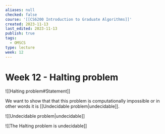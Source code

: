 ```yaml
---
aliases: null
checked: false
course: '[[CS6200 Introduction to Graduate Algorithms]]'
created: 2023-11-13
last_edited: 2023-11-13
publish: true
tags:
  - OMSCS
type: lecture
week: 12
---
```

# Week 12 - Halting problem

![[Halting problem#Statement]]

We want to show that that this problem is computationally impossible or in other words it is [[Undecidable problem|undecidable]].

![[Undecidable problem|undecidable]]

![[The Halting problem is undecidable]]
